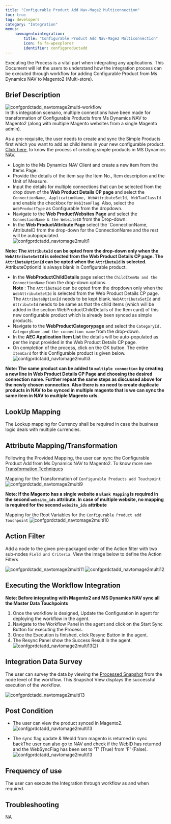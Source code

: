 ```yaml
---
title: "Configurable Product Add Nav-Mage2 Multiconnection"
toc: true
tag: developers
category: "Integration"
menus: 
    navmagentointegration:
        title: "Configurable Product Add Nav-Mage2 Multiconnection"
        icon: fa fa-wpexplorer
        identifier: configproductadd
---
```


Executing the Process is a vital part when integrating any applications. This Document will let the users to 
understand how the integration process can be executed through workflow for adding Configurable Product from 
Ms Dynamics NAV to Magento2 (Multi-store).

## Brief Description

![confgprdctadd_navtomage2multi-workflow](/staticfiles/integration/media/confgprdctadd_navtomage2multi-workflow.png)  
In this integration scenario, multiple connections have been made for transformation of Configurable Products from Ms Dynamics NAV to Magento2 (along with multiple Magento websites from a single Magento admin). 

As a pre-requisite, the user needs to create and sync the Simple Products first which you want to add as child items in your new configurable product. 
[Click here](/integration/simple-productadd/), to know the process of creating simple products in MS Dynamics NAV. 

* Login to the Ms Dynamics NAV Client and create a new item from the Items Page. 
* Provide the details of the item say the Item No., Item description and the Unit of Measure.
* Input the details for multiple connections that can be selected from the drop down of the **Web Product Details CP page** 
  and select the `ConnectionName, ApplicationName, WebAttributeSetId, WebTaxClassId` and enable the checkbox for `WebItemFlag`. 
  Also, select the `WebProductType` as Configurable from the dropdown.
* Navigate to the **Web ProductWebsites Page** and select the `ConnectionName & the WebsiteID` from the Drop-down.
* In the **Web ProductAttribute Page** select the `ConnectionName, AttributeID  from the drop-down for the ConnectionName and the rest will be autopopulated.  
![confgprdctadd_navtomage2multi1](/staticfiles/integration/media/confgprdctadd_navtomage2multi1.png)  

**Note: The `AttributeId` can be opted from the drop-down only when the `WebAttributeSetId` is selected from the Web Product Details CP page. 
        The `AttributeOptionId` can be opted when the `AttributeId` is selected.** 
        AttributeOptionId is always blank in Configurable product.  
* In the **WebProductChildDetails** page select the `ChildItemNo and the ConnectionName` from the drop-down options.  
**Note** : The `AttributeId` can be opted from the dropdown only when the `WebAttributeSetId` is selected from the Web Product Details CP page. 
           The `AttributeOptionId` needs to be kept blank. `WebAttributeSetId` and `AttributeId` needs to be same as that the child items 
           (which will be added in the section WebProductChildDetails of the Item card) of this new configurable product which is already been 
           synced as simple products.
* Navigate to the **WebProductCategorypage** and select the `CategoryId, CategoryName and the connection name` from the drop-down.
* In the **AEC Application Item List** the details will be auto-populated as per the input provided in the Web Product Details CP page.
* On completion of the process, click on the OK button. The entire `ItemCard` for this Configurable product is given below.
![confgprdctadd_navtomage2multi3](/staticfiles/integration/media/confgprdctadd_navtomage2multi3.png)

**Note: The same product can be added to `multiple connection` by creating a new line in Web Product Details CP Page and choosing the 
desired connection name. Further repeat the same steps as discussed above for the newly chosen connection. Also there is no need to create duplicate products 
in NAV to be synced in multiple magento that is we can sync the same item in NAV  to multiple Magento urls.**

## LookUp Mapping

The Lookup mapping for Currency shall be required in case the business logic deals with multiple currencies. 

## Attribute Mapping/Transformation

Following the Provided Mapping, the user can sync the Configurable Product Add from Ms Dynamics NAV to Magento2. 
To know more see [Transformation Techniques](/transformation/steps-to-cutomize-prebuilt-mapping/)

Mapping for the Transformation of `Configurable Products add Touchpoint`
![confgprdctadd_navtomage2multi9](/staticfiles/integration/media/confgprdctadd_navtomage2multi9.png)

**Note: If the Magento has a single website a `Blank Mapping` is required in the second `website_ids` attribute. 
In case of multiple website, no mapping is required for the second `website_ids` attribute**

Mapping for the Root Variables for the `Configurable Product add Touchpoint`
![confgprdctadd_navtomage2multi10](/staticfiles/integration/media/confgprdctadd_navtomage2multi10.png)

## Action Filter

Add a node to the given pre-packaged order of the Action filter with two sub-nodes `Field and Criteria`.
View the image below to define the Action Filters

![confgprdctadd_navtomage2multi11](/staticfiles/integration/media/confgprdctadd_navtomage2multi11.png)
![confgprdctadd_navtomage2multi12](/staticfiles/integration/media/confgprdctadd_navtomage2multi12.png)

## Executing the Workflow Integration

**Note: Before integrating with Magento2 and MS Dynamics NAV sync all the Master Data Touchpoints**

1. Once the workflow is designed, Update the Configuration in agent for deploying the workflow in the agent.
2. Navigate to the Workflow Panel in the agent and click on the Start Sync Button for executing the Process.
3. Once the Execution is finished, click Resync Button in the agent.
4. The Resync Panel show the Success Result in the agent.
![confgprdctadd_navtomage2multi13(2)](/staticfiles/integration/media/confgprdctadd_navtomage2multi13(2).png)

## Integration Data Survey

The user can survey the data by viewing the [Processed Snapshot](/workflow/list-of-snapshot/) from the node level of the workflow.
This Snapshot View displays the successful execution of the workflow.

![confgprdctadd_navtomage2multi13](/staticfiles/integration/media/confgprdctadd_navtomage2multi13.png)

## Post Condition

* The user can view the product synced in Magento2.
![confgprdctadd_navtomage2multi13](/staticfiles/integration/media/confgprdctadd_navtomage2multi14.png)

* The sync flag update & WebId from magento is returned in sync backThe user can also go to NAV and check if the WebID has returned and the WebSyncFlag has 
been set to 'T' (True) from 'F' (False).
![confgprdctadd_navtomage2multi13](/staticfiles/integration/media/confgprdctadd_navtomage2multi15.png)

## Frequency of use

The user can execute the Integration through workflow as and when required.

## Troubleshooting

NA
